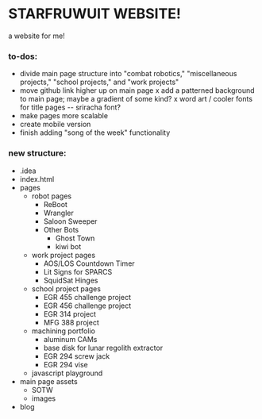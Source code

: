 # STARFRUWUIT WEBSITE!
a website for me!
### to-dos: 
- divide main page structure into "combat robotics," "miscellaneous projects," "school projects," and "work projects"
- move github link higher up on main page
x add a patterned background to main page; maybe a gradient of some kind?
x word art / cooler fonts for title pages -- sriracha font?
- make pages more scalable
- create mobile version
- finish adding "song of the week" functionality

### new structure: 
- .idea
- index.html
- pages
    - robot pages
        - ReBoot
        - Wrangler
        - Saloon Sweeper
        - Other Bots
            - Ghost Town
            - kiwi bot
    - work project pages
        - AOS/LOS Countdown Timer
        - Lit Signs for SPARCS
        - SquidSat Hinges
    - school project pages
        - EGR 455 challenge project
        - EGR 456 challenge project
        - EGR 314 project
        - MFG 388 project
    - machining portfolio
        - aluminum CAMs
        - base disk for lunar regolith extractor
        - EGR 294 screw jack
        - EGR 294 vise
    - javascript playground
- main page assets
    - SOTW
    - images
- blog